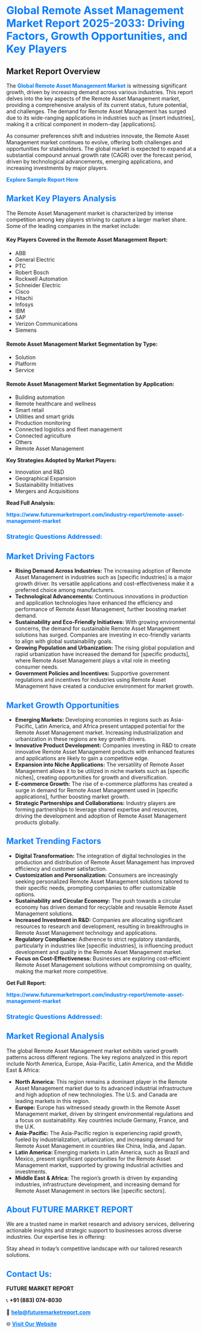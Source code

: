 <h1 style="color: #007BFF;">Global Remote Asset Management Market Report 2025-2033: Driving Factors, Growth Opportunities, and Key Players</h1>

<section id="overview">
<h2>Market Report Overview</h2>
<p>The <a href="https://www.futuremarketreport.com/industry-report/remote-asset-management-market" style="color: #007BFF; text-decoration: none;"><strong>Global Remote Asset Management Market</strong></a> is witnessing significant growth, driven by increasing demand across various industries. This report delves into the key aspects of the Remote Asset Management market, providing a comprehensive analysis of its current status, future potential, and challenges. The demand for Remote Asset Management has surged due to its wide-ranging applications in industries such as [insert industries], making it a critical component in modern-day [applications].</p>
<p>As consumer preferences shift and industries innovate, the Remote Asset Management market continues to evolve, offering both challenges and opportunities for stakeholders. The global market is expected to expand at a substantial compound annual growth rate (CAGR) over the forecast period, driven by technological advancements, emerging applications, and increasing investments by major players.</p>
</section>

<section id="overview">
<p><a href="https://www.futuremarketreport.com/request-sample/reportId=120389" style="color: #007BFF; text-decoration: none;"><strong>Explore Sample Report Here</strong></a></p>
</section>

<section id="key-players">
<h2 style="color: #007BFF;">Market Key Players Analysis</h2>
<p>The Remote Asset Management market is characterized by intense competition among key players striving to capture a larger market share. Some of the leading companies in the market include:</p>
<h4>Key Players Covered in the Remote Asset Management Report:</h4>
<ul><li>ABB</li><li>General Electric</li><li>PTC</li><li>Robert Bosch</li><li>Rockwell Automation</li><li>Schneider Electric</li><li>Cisco</li><li>Hitachi</li><li>Infosys</li><li>IBM</li><li>SAP</li><li>Verizon Communications</li><li>Siemens</li></ul>
<h4>Remote Asset Management Market Segmentation by Type:</h4>
<ul><li>Solution</li><li>Platform</li><li>Service</li></ul>

<h4>Remote Asset Management Market Segmentation by Application:</h4>
<ul><li>Building automation</li><li>Remote healthcare and wellness</li><li>Smart retail</li><li>Utilities and smart grids</li><li>Production monitoring</li><li>Connected logistics and fleet management</li><li>Connected agriculture</li><li>Others</li><li>Remote Asset Management</li></ul>
<p><strong>Key Strategies Adopted by Market Players:</strong></p>
<ul>
<li>Innovation and R&D</li>
<li>Geographical Expansion</li>
<li>Sustainability Initiatives</li>
<li>Mergers and Acquisitions</li>
</ul>
</section>

<section>
<p><strong>Read Full Analysis: </strong></p><a href="https://www.futuremarketreport.com/industry-report/remote-asset-management-market" style="color: #007BFF; text-decoration: none;"><strong>https://www.futuremarketreport.com/industry-report/remote-asset-management-market</strong></a>
<h3 style="color: #007BFF;">Strategic Questions Addressed:</h3>
</section>

<section id="driving-factors">
<h2 style="color: #007BFF;">Market Driving Factors</h2>
<ul>
<li><strong>Rising Demand Across Industries:</strong> The increasing adoption of Remote Asset Management in industries such as [specific industries] is a major growth driver. Its versatile applications and cost-effectiveness make it a preferred choice among manufacturers.</li>
<li><strong>Technological Advancements:</strong> Continuous innovations in production and application technologies have enhanced the efficiency and performance of Remote Asset Management, further boosting market demand.</li>
<li><strong>Sustainability and Eco-Friendly Initiatives:</strong> With growing environmental concerns, the demand for sustainable Remote Asset Management solutions has surged. Companies are investing in eco-friendly variants to align with global sustainability goals.</li>
<li><strong>Growing Population and Urbanization:</strong> The rising global population and rapid urbanization have increased the demand for [specific products], where Remote Asset Management plays a vital role in meeting consumer needs.</li>
<li><strong>Government Policies and Incentives:</strong> Supportive government regulations and incentives for industries using Remote Asset Management have created a conducive environment for market growth.</li>
</ul>
</section>

<section id="growth-opportunities">
<h2 style="color: #007BFF;">Market Growth Opportunities</h2>
<ul>
<li><strong>Emerging Markets:</strong> Developing economies in regions such as Asia-Pacific, Latin America, and Africa present untapped potential for the Remote Asset Management market. Increasing industrialization and urbanization in these regions are key growth drivers.</li>
<li><strong>Innovative Product Development:</strong> Companies investing in R&D to create innovative Remote Asset Management products with enhanced features and applications are likely to gain a competitive edge.</li>
<li><strong>Expansion into Niche Applications:</strong> The versatility of Remote Asset Management allows it to be utilized in niche markets such as [specific niches], creating opportunities for growth and diversification.</li>
<li><strong>E-commerce Growth:</strong> The rise of e-commerce platforms has created a surge in demand for Remote Asset Management used in [specific applications], further boosting market growth.</li>
<li><strong>Strategic Partnerships and Collaborations:</strong> Industry players are forming partnerships to leverage shared expertise and resources, driving the development and adoption of Remote Asset Management products globally.</li>
</ul>
</section>

<section id="trending-factors">
<h2 style="color: #007BFF;">Market Trending Factors</h2>
<ul>
<li><strong>Digital Transformation:</strong> The integration of digital technologies in the production and distribution of Remote Asset Management has improved efficiency and customer satisfaction.</li>
<li><strong>Customization and Personalization:</strong> Consumers are increasingly seeking personalized Remote Asset Management solutions tailored to their specific needs, prompting companies to offer customizable options.</li>
<li><strong>Sustainability and Circular Economy:</strong> The push towards a circular economy has driven demand for recyclable and reusable Remote Asset Management solutions.</li>
<li><strong>Increased Investment in R&D:</strong> Companies are allocating significant resources to research and development, resulting in breakthroughs in Remote Asset Management technology and applications.</li>
<li><strong>Regulatory Compliance:</strong> Adherence to strict regulatory standards, particularly in industries like [specific industries], is influencing product development and quality in the Remote Asset Management market.</li>
<li><strong>Focus on Cost-Effectiveness:</strong> Businesses are exploring cost-efficient Remote Asset Management solutions without compromising on quality, making the market more competitive.</li>
</ul>
</section>

<section>
<p><strong>Get Full Report: </strong></p><a href="https://www.futuremarketreport.com/industry-report/remote-asset-management-market" style="color: #007BFF; text-decoration: none;"><strong>https://www.futuremarketreport.com/industry-report/remote-asset-management-market</strong></a>
<h3 style="color: #007BFF;">Strategic Questions Addressed:</h3>
</section>


<section id="regional-analysis">
<h2 style="color: #007BFF;">Market Regional Analysis</h2>
<p>The global Remote Asset Management market exhibits varied growth patterns across different regions. The key regions analyzed in this report include North America, Europe, Asia-Pacific, Latin America, and the Middle East & Africa:</p>
<ul>
<li><strong>North America:</strong> This region remains a dominant player in the Remote Asset Management market due to its advanced industrial infrastructure and high adoption of new technologies. The U.S. and Canada are leading markets in this region.</li>
<li><strong>Europe:</strong> Europe has witnessed steady growth in the Remote Asset Management market, driven by stringent environmental regulations and a focus on sustainability. Key countries include Germany, France, and the U.K.</li>
<li><strong>Asia-Pacific:</strong> The Asia-Pacific region is experiencing rapid growth, fueled by industrialization, urbanization, and increasing demand for Remote Asset Management in countries like China, India, and Japan.</li>
<li><strong>Latin America:</strong> Emerging markets in Latin America, such as Brazil and Mexico, present significant opportunities for the Remote Asset Management market, supported by growing industrial activities and investments.</li>
<li><strong>Middle East & Africa:</strong> The region’s growth is driven by expanding industries, infrastructure development, and increasing demand for Remote Asset Management in sectors like [specific sectors].</li>
</ul>
</section>

<footer>
<h2 style="color: #007BFF;">About FUTURE MARKET REPORT</h2>
<p>We are a trusted name in market research and advisory services, delivering actionable insights and strategic support to businesses across diverse industries. Our expertise lies in offering:</p>

<p>Stay ahead in today’s competitive landscape with our tailored research solutions.</p>

<h2 style="color: #007BFF;">Contact Us:</h2>
<p><strong>FUTURE MARKET REPORT</strong></p>
<p>📞 <strong>+91 (883) 074-8030</strong></p>
<p>📧 <strong><a href="mailto:help@futuremarketreport.com" style="color: #007BFF;">help@futuremarketreport.com</a></strong></p>
<p>🌐 <strong><a href="https://www.futuremarketreport.com/" style="color: #007BFF;">Visit Our Website</a></strong></p>
</footer>